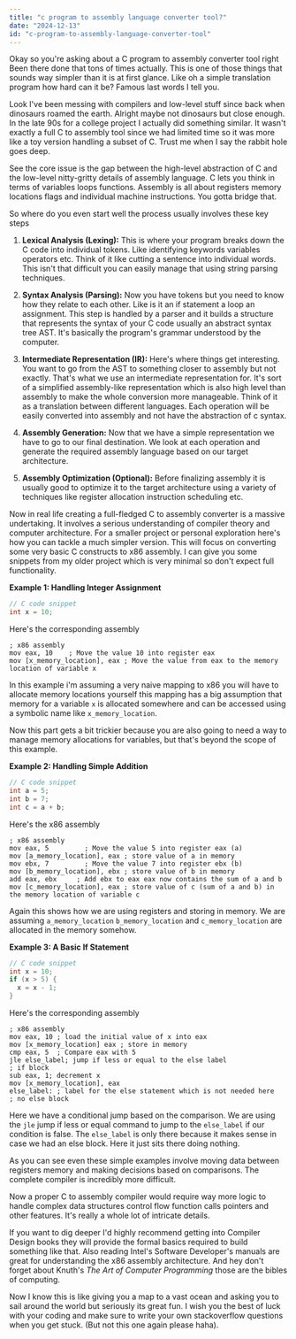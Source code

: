```yaml
---
title: "c program to assembly language converter tool?"
date: "2024-12-13"
id: "c-program-to-assembly-language-converter-tool"
---
```


Okay so you're asking about a C program to assembly converter tool right Been there done that tons of times actually. This is one of those things that sounds way simpler than it is at first glance. Like oh a simple translation program how hard can it be? Famous last words I tell you.

Look I've been messing with compilers and low-level stuff since back when dinosaurs roamed the earth. Alright maybe not dinosaurs but close enough. In the late 90s for a college project I actually did something similar. It wasn't exactly a full C to assembly tool since we had limited time so it was more like a toy version handling a subset of C. Trust me when I say the rabbit hole goes deep.

See the core issue is the gap between the high-level abstraction of C and the low-level nitty-gritty details of assembly language. C lets you think in terms of variables loops functions. Assembly is all about registers memory locations flags and individual machine instructions. You gotta bridge that.

So where do you even start well the process usually involves these key steps

1. **Lexical Analysis (Lexing):** This is where your program breaks down the C code into individual tokens. Like identifying keywords variables operators etc. Think of it like cutting a sentence into individual words. This isn't that difficult you can easily manage that using string parsing techniques.

2. **Syntax Analysis (Parsing):** Now you have tokens but you need to know how they relate to each other. Like is it an if statement a loop an assignment. This step is handled by a parser and it builds a structure that represents the syntax of your C code usually an abstract syntax tree AST. It's basically the program's grammar understood by the computer.

3. **Intermediate Representation (IR):** Here's where things get interesting. You want to go from the AST to something closer to assembly but not exactly. That's what we use an intermediate representation for. It's sort of a simplified assembly-like representation which is also high level than assembly to make the whole conversion more manageable. Think of it as a translation between different languages. Each operation will be easily converted into assembly and not have the abstraction of c syntax.

4. **Assembly Generation:** Now that we have a simple representation we have to go to our final destination. We look at each operation and generate the required assembly language based on our target architecture.

5. **Assembly Optimization (Optional):** Before finalizing assembly it is usually good to optimize it to the target architecture using a variety of techniques like register allocation instruction scheduling etc.

Now in real life creating a full-fledged C to assembly converter is a massive undertaking. It involves a serious understanding of compiler theory and computer architecture. For a smaller project or personal exploration here's how you can tackle a much simpler version. This will focus on converting some very basic C constructs to x86 assembly. I can give you some snippets from my older project which is very minimal so don't expect full functionality.

**Example 1: Handling Integer Assignment**

```c
// C code snippet
int x = 10;
```
Here's the corresponding assembly
```assembly
; x86 assembly
mov eax, 10    ; Move the value 10 into register eax
mov [x_memory_location], eax ; Move the value from eax to the memory location of variable x
```

In this example i'm assuming a very naive mapping to x86 you will have to allocate memory locations yourself this mapping has a big assumption that memory for a variable `x` is allocated somewhere and can be accessed using a symbolic name like `x_memory_location`.

Now this part gets a bit trickier because you are also going to need a way to manage memory allocations for variables, but that's beyond the scope of this example.

**Example 2: Handling Simple Addition**

```c
// C code snippet
int a = 5;
int b = 7;
int c = a + b;
```

Here's the x86 assembly
```assembly
; x86 assembly
mov eax, 5         ; Move the value 5 into register eax (a)
mov [a_memory_location], eax ; store value of a in memory
mov ebx, 7         ; Move the value 7 into register ebx (b)
mov [b_memory_location], ebx ; store value of b in memory
add eax, ebx     ; Add ebx to eax eax now contains the sum of a and b
mov [c_memory_location], eax ; store value of c (sum of a and b) in the memory location of variable c
```
Again this shows how we are using registers and storing in memory. We are assuming `a_memory_location` `b_memory_location` and `c_memory_location` are allocated in the memory somehow.

**Example 3: A Basic If Statement**

```c
// C code snippet
int x = 10;
if (x > 5) {
  x = x - 1;
}
```
Here's the corresponding assembly
```assembly
; x86 assembly
mov eax, 10 ; load the initial value of x into eax
mov [x_memory_location] eax ; store in memory
cmp eax, 5  ; Compare eax with 5
jle else_label; jump if less or equal to the else label
; if block
sub eax, 1; decrement x
mov [x_memory_location], eax
else_label: ; label for the else statement which is not needed here
; no else block
```
Here we have a conditional jump based on the comparison. We are using the `jle` jump if less or equal command to jump to the `else_label` if our condition is false. The `else_label` is only there because it makes sense in case we had an else block. Here it just sits there doing nothing.

As you can see even these simple examples involve moving data between registers memory and making decisions based on comparisons. The complete compiler is incredibly more difficult.

Now a proper C to assembly compiler would require way more logic to handle complex data structures control flow function calls pointers and other features. It's really a whole lot of intricate details.

If you want to dig deeper I'd highly recommend getting into Compiler Design books they will provide the formal basics required to build something like that. Also reading Intel's Software Developer's manuals are great for understanding the x86 assembly architecture. And hey don't forget about Knuth's *The Art of Computer Programming* those are the bibles of computing.

Now I know this is like giving you a map to a vast ocean and asking you to sail around the world but seriously its great fun. I wish you the best of luck with your coding and make sure to write your own stackoverflow questions when you get stuck. (But not this one again please haha).
